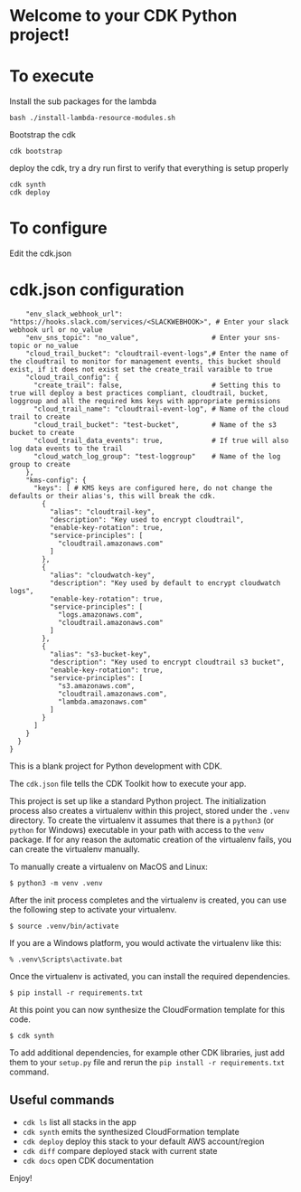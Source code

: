 
# Welcome to your CDK Python project!

# To execute
Install the sub packages for the lambda
```
bash ./install-lambda-resource-modules.sh
```
Bootstrap the cdk
```
cdk bootstrap
```

deploy the cdk, try a dry run first to verify that everything is setup properly
```
cdk synth
cdk deploy

```
# To configure
Edit the cdk.json

# cdk.json configuration

```
    "env_slack_webhook_url": "https://hooks.slack.com/services/<SLACKWEBHOOK>", # Enter your slack webhook url or no_value
    "env_sns_topic": "no_value",                  # Enter your sns-topic or no_value
    "cloud_trail_bucket": "cloudtrail-event-logs",# Enter the name of the cloudtrail to monitor for management events, this bucket should exist, if it does not exist set the create_trail varaible to true
    "cloud_trail_config": {
      "create_trail": false,                      # Setting this to true will deploy a best practices compliant, cloudtrail, bucket, loggroup and all the required kms keys with appropriate permissions
      "cloud_trail_name": "cloudtrail-event-log", # Name of the cloud trail to create
      "cloud_trail_bucket": "test-bucket",        # Name of the s3 bucket to create
      "cloud_trail_data_events": true,            # If true will also log data events to the trail
      "cloud_watch_log_group": "test-loggroup"    # Name of the log group to create
    },
    "kms-config": {
      "keys": [ # KMS keys are configured here, do not change the defaults or their alias's, this will break the cdk.
        {
          "alias": "cloudtrail-key",
          "description": "Key used to encrypt cloudtrail",
          "enable-key-rotation": true,
          "service-principles": [
            "cloudtrail.amazonaws.com"
          ]
        },
        {
          "alias": "cloudwatch-key",
          "description": "Key used by default to encrypt cloudwatch logs",
          "enable-key-rotation": true,
          "service-principles": [
            "logs.amazonaws.com",
            "cloudtrail.amazonaws.com"
          ]
        },
        {
          "alias": "s3-bucket-key",
          "description": "Key used to encrypt cloudtrail s3 bucket",
          "enable-key-rotation": true,
          "service-principles": [
            "s3.amazonaws.com",
            "cloudtrail.amazonaws.com",
            "lambda.amazonaws.com"
          ]
        }
      ]
    }
  }
}
```

This is a blank project for Python development with CDK.

The `cdk.json` file tells the CDK Toolkit how to execute your app.

This project is set up like a standard Python project.  The initialization
process also creates a virtualenv within this project, stored under the `.venv`
directory.  To create the virtualenv it assumes that there is a `python3`
(or `python` for Windows) executable in your path with access to the `venv`
package. If for any reason the automatic creation of the virtualenv fails,
you can create the virtualenv manually.

To manually create a virtualenv on MacOS and Linux:

```
$ python3 -m venv .venv
```

After the init process completes and the virtualenv is created, you can use the following
step to activate your virtualenv.

```
$ source .venv/bin/activate
```

If you are a Windows platform, you would activate the virtualenv like this:

```
% .venv\Scripts\activate.bat
```

Once the virtualenv is activated, you can install the required dependencies.

```
$ pip install -r requirements.txt
```

At this point you can now synthesize the CloudFormation template for this code.

```
$ cdk synth
```

To add additional dependencies, for example other CDK libraries, just add
them to your `setup.py` file and rerun the `pip install -r requirements.txt`
command.

## Useful commands

 * `cdk ls`          list all stacks in the app
 * `cdk synth`       emits the synthesized CloudFormation template
 * `cdk deploy`      deploy this stack to your default AWS account/region
 * `cdk diff`        compare deployed stack with current state
 * `cdk docs`        open CDK documentation

Enjoy!
